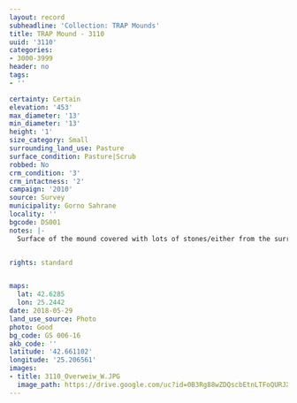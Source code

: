 ```yaml
---
layout: record
subheadline: 'Collection: TRAP Mounds'
title: TRAP Mound - 3110
uuid: '3110'
categories:
- 3000-3999
header: no
tags:
- ''

certainty: Certain
elevation: '453'
max_diameter: '13'
min_diameter: '13'
height: '1'
size_category: Small
surrounding_land_use: Pasture
surface_condition: Pasture|Scrub
robbed: No
crm_condition: '3'
crm_intactness: '2'
campaign: '2010'
source: Survey
municipality: Gorno Sahrane
locality: ''
bgcode: DS001
notes: |-
  Surface of the mound covered with lots of stones/either from the surrounding pasture or from the mound.


rights: standard


maps:
  lat: 42.6285
  lon: 25.2442
date: 2018-05-29
land_use_source: Photo
photo: Good
bg_code: GS 006-16
akb_code: ''
latitude: '42.661102'
longitude: '25.206561'
images:
- title: 3110_Overweiw_W.JPG
  image_path: https://drive.google.com/uc?id=0B3Rg88wZDQscbEtnLTFoQURJX1E
---
```

